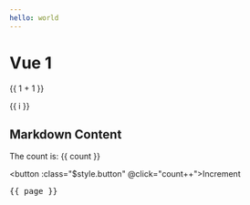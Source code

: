 ```yaml
---
hello: world
---
```


# Vue 1

{{ 1 + 1 }}

<span v-for="i in 3">{{ i }}</span>

<script setup>
import { ref } from 'vue'
import { useData } from 'vitepress'

import Cmp from '../../../components/cmp.vue'

const count = ref(0)
const { page } = useData()

</script>

## Markdown Content

The count is: {{ count }}

<button :class="$style.button" @click="count++">Increment</button>

<pre>{{ page }}</pre>

<cmp />

<style module>
.button {
  padding: 5px 10px;
  border: solid 1px red;
  color: red;
  font-weight: bold;
}
</style>
